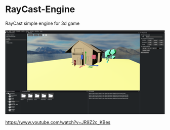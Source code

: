 # RayCast-Engine
RayCast simple engine for 3d game

![alt text](https://github.com/SemyonDyachenko/RayCast-Engine/blob/master/enginescreen.png?raw=true)

https://www.youtube.com/watch?v=JR9Z2c_KBes
